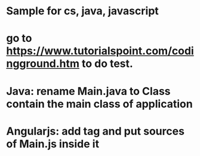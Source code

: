 # Sample for cs, java, javascript 
# go to https://www.tutorialspoint.com/codingground.htm to do test.
# Java: rename Main.java to Class contain the main class of application
# Angularjs: add tag <script></script> and put sources of Main.js inside it 
